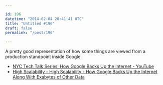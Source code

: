 ```yaml
---

id: 196
datetime: "2014-02-04 20:41:41 UTC"
title: "Untitled #196"
draft: false
permalink: "/post/196"

---
```


A pretty good representation of how some things are viewed from a production standpoint inside Google. 

 
 * [NYC Tech Talk Series: How Google Backs Up the Internet - YouTube](https://www.youtube.com/watch?v=eNliOm9NtCM)
 * [High Scalability - High Scalability - How Google Backs Up the Internet Along With Exabytes of Other Data](http://highscalability.com/blog/2014/2/3/how-google-backs-up-the-internet-along-with-exabytes-of-othe.html)



